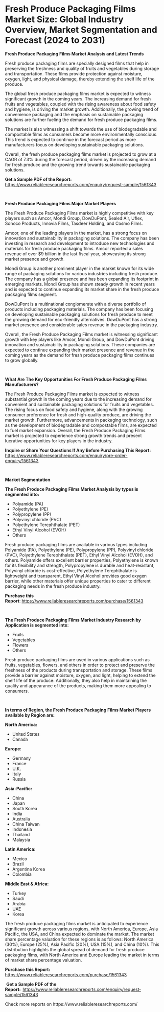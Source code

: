 <p><h1>Fresh Produce Packaging Films Market Size: Global Industry Overview, Market Segmentation and Forecast (2024 to 2031)</h1></p><p><strong>Fresh Produce Packaging Films Market Analysis and Latest Trends</strong></p>
<p><p>Fresh produce packaging films are specially designed films that help in preserving the freshness and quality of fruits and vegetables during storage and transportation. These films provide protection against moisture, oxygen, light, and physical damage, thereby extending the shelf life of the produce.</p><p>The global fresh produce packaging films market is expected to witness significant growth in the coming years. The increasing demand for fresh fruits and vegetables, coupled with the rising awareness about food safety and hygiene, is driving the market growth. Additionally, the growing trend of convenience packaging and the emphasis on sustainable packaging solutions are further fueling the demand for fresh produce packaging films.</p><p>The market is also witnessing a shift towards the use of biodegradable and compostable films as consumers become more environmentally conscious. This trend is expected to continue in the forecast period as more manufacturers focus on developing sustainable packaging solutions.</p><p>Overall, the fresh produce packaging films market is projected to grow at a CAGR of 7.3% during the forecast period, driven by the increasing demand for fresh produce and the growing trend towards sustainable packaging solutions.</p></p>
<p><strong>Get a Sample PDF of the Report:&nbsp;</strong> <a href="https://www.reliableresearchreports.com/enquiry/request-sample/1561343">https://www.reliableresearchreports.com/enquiry/request-sample/1561343</a></p>
<p>&nbsp;</p>
<p><strong>Fresh Produce Packaging Films Major Market Players</strong></p>
<p><p>The Fresh Produce Packaging Films market is highly competitive with key players such as Amcor, Mondi Group, DowDuPont, Sealed Air, Uflex, Sonoco Products, Innovia Films, Tasdeer Holding, and Cosmo Films.</p><p>Amcor, one of the leading players in the market, has a strong focus on innovation and sustainability in packaging solutions. The company has been investing in research and development to introduce new technologies and materials for fresh produce packaging films. Amcor reported a sales revenue of over $9 billion in the last fiscal year, showcasing its strong market presence and growth.</p><p>Mondi Group is another prominent player in the market known for its wide range of packaging solutions for various industries including fresh produce. The company has a global presence and has been expanding its footprint in emerging markets. Mondi Group has shown steady growth in recent years and is expected to continue expanding its market share in the fresh produce packaging films segment.</p><p>DowDuPont is a multinational conglomerate with a diverse portfolio of products including packaging materials. The company has been focusing on developing sustainable packaging solutions for fresh produce to meet the growing demand for eco-friendly alternatives. DowDuPont has a strong market presence and considerable sales revenue in the packaging industry.</p><p>Overall, the Fresh Produce Packaging Films market is witnessing significant growth with key players like Amcor, Mondi Group, and DowDuPont driving innovation and sustainability in packaging solutions. These companies are expected to continue expanding their market presence and revenue in the coming years as the demand for fresh produce packaging films continues to grow globally.</p></p>
<p>&nbsp;</p>
<p><strong>What Are The Key Opportunities For Fresh Produce Packaging Films Manufacturers?</strong></p>
<p><p>The Fresh Produce Packaging Films market is expected to witness substantial growth in the coming years due to the increasing demand for convenient and sustainable packaging solutions for fruits and vegetables. The rising focus on food safety and hygiene, along with the growing consumer preference for fresh and high-quality produce, are driving the market growth. Furthermore, advancements in packaging technology, such as the development of biodegradable and compostable films, are expected to fuel market expansion. Overall, the Fresh Produce Packaging Films market is projected to experience strong growth trends and present lucrative opportunities for key players in the industry.</p></p>
<p><strong>Inquire or Share Your Questions If Any Before Purchasing This Report:</strong> <a href="https://www.reliableresearchreports.com/enquiry/pre-order-enquiry/1561343">https://www.reliableresearchreports.com/enquiry/pre-order-enquiry/1561343</a></p>
<p>&nbsp;</p>
<p><strong>Market Segmentation</strong></p>
<p><strong>The Fresh Produce Packaging Films Market Analysis by types is segmented into:</strong></p>
<p><ul><li>Polyamide (PA)</li><li>Polyethylene (PE)</li><li>Polypropylene (PP)</li><li>Polyvinyl chloride (PVC)</li><li>Polyethylene Terephthalate (PET)</li><li>Ethyl Vinyl Alcohol (EVOH)</li><li>Others</li></ul></p>
<p><p>Fresh produce packaging films are available in various types including Polyamide (PA), Polyethylene (PE), Polypropylene (PP), Polyvinyl chloride (PVC), Polyethylene Terephthalate (PET), Ethyl Vinyl Alcohol (EVOH), and others. Polyamide offers excellent barrier properties, Polyethylene is known for its flexibility and strength, Polypropylene is durable and heat-resistant, Polyvinyl chloride is cost-effective, Polyethylene Terephthalate is lightweight and transparent, Ethyl Vinyl Alcohol provides good oxygen barrier, while other materials offer unique properties to cater to different packaging needs in the fresh produce industry.</p></p>
<p><strong>Purchase this Report:&nbsp;</strong><a href="https://www.reliableresearchreports.com/purchase/1561343">https://www.reliableresearchreports.com/purchase/1561343</a></p>
<p>&nbsp;</p>
<p><strong>The Fresh Produce Packaging Films Market Industry Research by Application is segmented into:</strong></p>
<p><ul><li>Fruits</li><li>Vegetables</li><li>Flowers</li><li>Others</li></ul></p>
<p><p>Fresh produce packaging films are used in various applications such as fruits, vegetables, flowers, and others in order to protect and preserve the freshness of the products during transportation and storage. These films provide a barrier against moisture, oxygen, and light, helping to extend the shelf life of the produce. Additionally, they also help in maintaining the quality and appearance of the products, making them more appealing to consumers.</p></p>
<p>&nbsp;</p>
<p><strong>In terms of Region, the Fresh Produce Packaging Films Market Players available by Region are:</strong></p>
<p>
    <p> <strong> North America: </strong>
        <ul>
            <li>United States</li>
            <li>Canada</li>
        </ul>
        </p> 
    <p> <strong> Europe: </strong>
        <ul>
            <li>Germany</li>
            <li>France</li>
            <li>U.K.</li>
            <li>Italy</li>
            <li>Russia</li>
        </ul>
        </p> 
    <p> <strong> Asia-Pacific: </strong>
        <ul>
            <li>China</li>
            <li>Japan</li>
            <li>South Korea</li>
            <li>India</li>
            <li>Australia</li>
            <li>China Taiwan</li>
            <li>Indonesia</li>
            <li>Thailand</li>
            <li>Malaysia</li>
        </ul>
        </p> 
    <p> <strong> Latin America: </strong>
        <ul>
            <li>Mexico</li>
            <li>Brazil</li>
            <li>Argentina Korea</li>
            <li>Colombia</li>
        </ul>
        </p> 
    <p> <strong> Middle East & Africa: </strong>
        <ul>
            <li>Turkey</li>
            <li>Saudi</li>
            <li>Arabia</li>
            <li>UAE</li>
            <li>Korea</li>
        </ul>
    </p>
    </p>
<p><p>The fresh produce packaging films market is anticipated to experience significant growth across various regions, with North America, Europe, Asia Pacific, the USA, and China expected to dominate the market. The market share percentage valuation for these regions is as follows: North America (30%), Europe (25%), Asia Pacific (20%), USA (15%), and China (10%). This distribution highlights the global spread of demand for fresh produce packaging films, with North America and Europe leading the market in terms of market share percentage valuation.</p></p>
<p><strong>Purchase this Report: </strong><a href="https://www.reliableresearchreports.com/purchase/1561343">https://www.reliableresearchreports.com/purchase/1561343</a></p>
<p>&nbsp;<strong>Get a Sample PDF of the Report:&nbsp;&nbsp;</strong><a href="https://www.reliableresearchreports.com/enquiry/request-sample/1561343">https://www.reliableresearchreports.com/enquiry/request-sample/1561343</a></p>
<p><strong></strong></p>
<p>Check more reports on https://www.reliableresearchreports.com/</p>